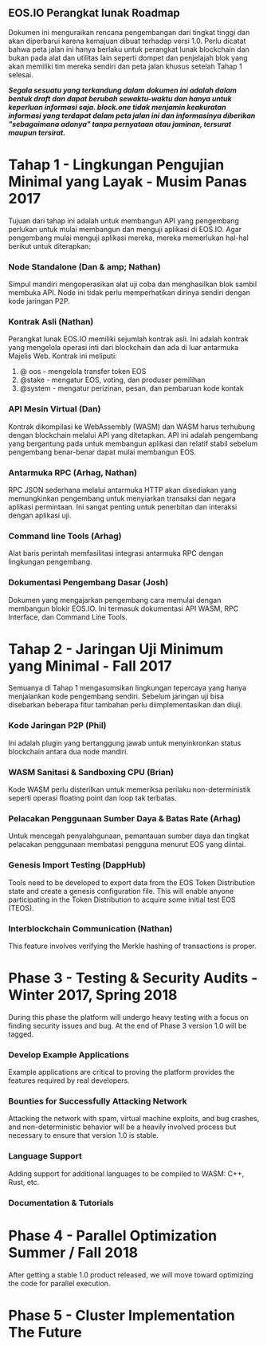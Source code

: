## EOS.IO Perangkat lunak Roadmap

Dokumen ini menguraikan rencana pengembangan dari tingkat tinggi dan akan diperbarui karena kemajuan dibuat terhadap versi 1.0. Perlu dicatat bahwa peta jalan ini hanya berlaku untuk perangkat lunak blockchain dan bukan pada alat dan utilitas lain seperti dompet dan penjelajah blok yang akan memiliki tim mereka sendiri dan peta jalan khusus setelah Tahap 1 selesai.

***Segala sesuatu yang terkandung dalam dokumen ini adalah dalam bentuk draft dan dapat berubah sewaktu-waktu dan hanya untuk keperluan informasi saja. block.one tidak menjamin keakuratan informasi yang terdapat dalam peta jalan ini dan informasinya diberikan "sebagaimana adanya" tanpa pernyataan atau jaminan, tersurat maupun tersirat.***

# Tahap 1 - Lingkungan Pengujian Minimal yang Layak - Musim Panas 2017

Tujuan dari tahap ini adalah untuk membangun API yang pengembang perlukan untuk mulai membangun dan menguji aplikasi di EOS.IO. Agar pengembang mulai menguji aplikasi mereka, mereka memerlukan hal-hal berikut untuk diterapkan:

### Node Standalone (Dan & amp; Nathan)

Simpul mandiri mengoperasikan alat uji coba dan menghasilkan blok sambil membuka API. Node ini tidak perlu memperhatikan dirinya sendiri dengan kode jaringan P2P.

### Kontrak Asli (Nathan)

Perangkat lunak EOS.IO memiliki sejumlah kontrak asli. Ini adalah kontrak yang mengelola operasi inti dari blockchain dan ada di luar antarmuka Majelis Web. Kontrak ini meliputi:

1. @ oos - mengelola transfer token EOS
2. @stake - mengatur EOS, voting, dan produser pemilihan
3. @system - mengatur perizinan, pesan, dan pembaruan kode kontak

### API Mesin Virtual (Dan)

Kontrak dikompilasi ke WebAssembly (WASM) dan WASM harus terhubung dengan blockchain melalui API yang ditetapkan. API ini adalah pengembang yang bergantung pada untuk membangun aplikasi dan relatif stabil sebelum pengembang benar-benar dapat mulai membangun EOS.

### Antarmuka RPC (Arhag, Nathan)

RPC JSON sederhana melalui antarmuka HTTP akan disediakan yang memungkinkan pengembang untuk menyiarkan transaksi dan negara aplikasi permintaan. Ini sangat penting untuk penerbitan dan interaksi dengan aplikasi uji.

### Command line Tools (Arhag)

Alat baris perintah memfasilitasi integrasi antarmuka RPC dengan lingkungan pengembang.

### Dokumentasi Pengembang Dasar (Josh)

Dokumen yang mengajarkan pengembang cara memulai dengan membangun blokir EOS.IO. Ini termasuk dokumentasi API WASM, RPC Interface, dan Command Line Tools.

# Tahap 2 - Jaringan Uji Minimum yang Minimal - Fall 2017

Semuanya di Tahap 1 mengasumsikan lingkungan tepercaya yang hanya menjalankan kode pengembang sendiri. Sebelum jaringan uji bisa disebarkan beberapa fitur tambahan perlu diimplementasikan dan diuji.

### Kode Jaringan P2P (Phil)

Ini adalah plugin yang bertanggung jawab untuk menyinkronkan status blockchain antara dua node mandiri.

### WASM Sanitasi & Sandboxing CPU (Brian)

Kode WASM perlu disterilkan untuk memeriksa perilaku non-deterministik seperti operasi floating point dan loop tak terbatas.

### Pelacakan Penggunaan Sumber Daya & Batas Rate (Arhag)

Untuk mencegah penyalahgunaan, pemantauan sumber daya dan tingkat pelacakan penggunaan membatasi pengguna menurut EOS yang diintai.

### Genesis Import Testing (DappHub)

Tools need to be developed to export data from the EOS Token Distribution state and create a genesis configuration file. This will enable anyone participating in the Token Distribution to acquire some initial test EOS (TEOS).

### Interblockchain Communication (Nathan)

This feature involves verifying the Merkle hashing of transactions is proper.

# Phase 3 - Testing & Security Audits - Winter 2017, Spring 2018

During this phase the platform will undergo heavy testing with a focus on finding security issues and bug. At the end of Phase 3 version 1.0 will be tagged.

### Develop Example Applications

Example applications are critical to proving the platform provides the features required by real developers.

### Bounties for Successfully Attacking Network

Attacking the network with spam, virtual machine exploits, and bug crashes, and non-deterministic behavior will be a heavily involved process but necessary to ensure that version 1.0 is stable.

### Language Support

Adding support for additional languages to be compiled to WASM: C++, Rust, etc.

### Documentation & Tutorials

# Phase 4 - Parallel Optimization Summer / Fall 2018

After getting a stable 1.0 product released, we will move toward optimizing the code for parallel execution.

# Phase 5 - Cluster Implementation The Future